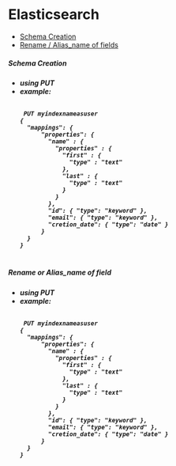 # Elasticsearch
* [Schema Creation](#schemacreation)
* [Rename / Alias_name of fields](#rename)


<div id="schemacreation">
<h5>Schema Creation<h5>
<ul>
  <li>using PUT</li>
  <li>
  example:
   <pre>
  <code>
 PUT myindexnameasuser
{
  "mappings": {
      "properties": {
        "name" : {
          "properties" : {
            "first" : {
              "type" : "text"
            },
            "last" : {
              "type" : "text"
            }
          }
        },
        "id": { "type": "keyword" },
        "email": { "type": "keyword" },
        "cretion_date": { "type": "date" }
      }
  }
}
</code>
</pre>
</li>
  
  </ul>
</div>
<div id="rename">
<h5>Rename or Alias_name of field<h5>
<ul>
  <li>using PUT</li>
  <li>
  example:
  <pre>
  <code>
 PUT myindexnameasuser
{
  "mappings": {
      "properties": {
        "name" : {
          "properties" : {
            "first" : {
              "type" : "text"
            },
            "last" : {
              "type" : "text"
            }
          }
        },
        "id": { "type": "keyword" },
        "email": { "type": "keyword" },
        "cretion_date": { "type": "date" }
      } 
  }
}
  </code>
  </pre>
  </li>
  </ul>
</div>
